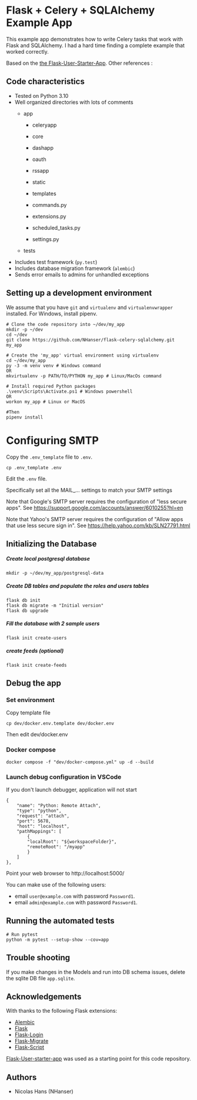 # Flask + Celery + SQLAlchemy Example App

This example app demonstrates how to write Celery tasks that work with Flask and
SQLAlchemy. I had a hard time finding a complete example that worked correctly.

Based on the [the Flask-User-Starter-App](https://github.com/lingthio/Flask-User-starter-app).
Other references : 

## Code characteristics

* Tested on Python 3.10
* Well organized directories with lots of comments
    * app
        * celeryapp
        * core
        * dashapp
        * oauth
        * rssapp
        * static
        * templates

        * commands.py
        * extensions.py
        * scheduled_tasks.py
        * settings.py

        
    * tests
* Includes test framework (`py.test`)
* Includes database migration framework (`alembic`)
* Sends error emails to admins for unhandled exceptions


## Setting up a development environment

We assume that you have `git` and `virtualenv` and `virtualenvwrapper` installed. For Windows, install pipenv.

    # Clone the code repository into ~/dev/my_app
    mkdir -p ~/dev
    cd ~/dev
    git clone https://github.com/NHanser/flask-celery-sqlalchemy.git my_app

    # Create the 'my_app' virtual environment using virtualenv
    cd ~/dev/my_app
    py -3 -m venv venv # Windows command
    OR  
    mkvirtualenv -p PATH/TO/PYTHON my_app # Linux/MacOs command

    # Install required Python packages
    .\venv\Scripts\Activate.ps1 # Windows powershell
    OR
    workon my_app # Linux or MacOS

    #Then
    pipenv install


# Configuring SMTP

Copy the `.env_template` file to `.env`.

    cp .env_template .env

Edit the `.env` file.

Specifically set all the MAIL_... settings to match your SMTP settings

Note that Google's SMTP server requires the configuration of "less secure apps".
See https://support.google.com/accounts/answer/6010255?hl=en

Note that Yahoo's SMTP server requires the configuration of "Allow apps that use less secure sign in".
See https://help.yahoo.com/kb/SLN27791.html


## Initializing the Database
##### Create local postgresql database
    mkdir -p ~/dev/my_app/postgresql-data
##### Create DB tables and populate the roles and users tables
    flask db init
    flask db migrate -m "Initial version"
    flask db upgrade

##### Fill the database with 2 sample users
    flask init create-users
##### create feeds (optional)
    flask init create-feeds

## Debug the app
### Set environment
Copy template file

    cp dev/docker.env.template dev/docker.env
    
Then edit dev/docker.env

### Docker compose
    docker compose -f "dev/docker-compose.yml" up -d --build

### Launch debug configuration in VSCode
If you don't launch debugger, application will not start

    {
        "name": "Python: Remote Attach",
        "type": "python",
        "request": "attach",
        "port": 5678,
        "host": "localhost",
        "pathMappings": [
            {
            "localRoot": "${workspaceFolder}",
            "remoteRoot": "/myapp"
            }
        ]
    },

Point your web browser to http://localhost:5000/

You can make use of the following users:
- email `user@example.com` with password `Password1`.
- email `admin@example.com` with password `Password1`.


## Running the automated tests
    # Run pytest
    python -m pytest --setup-show --cov=app
 

## Trouble shooting
If you make changes in the Models and run into DB schema issues, delete the sqlite DB file `app.sqlite`.


## Acknowledgements

With thanks to the following Flask extensions:

* [Alembic](http://alembic.zzzcomputing.com/)
* [Flask](http://flask.pocoo.org/)
* [Flask-Login](https://flask-login.readthedocs.io/)
* [Flask-Migrate](https://flask-migrate.readthedocs.io/)
* [Flask-Script](https://flask-script.readthedocs.io/)

<!-- Please consider leaving this line. Thank you -->
[Flask-User-starter-app](https://github.com/lingthio/Flask-User-starter-app) was used as a starting point for this code repository.
  

## Authors

- Nicolas Hans (NHanser)